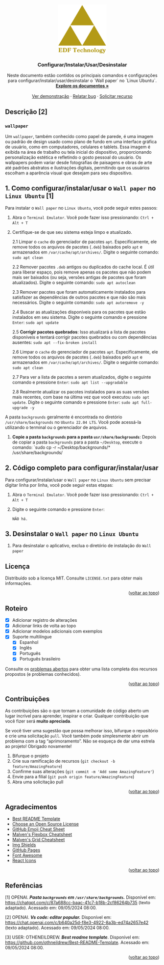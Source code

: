 <!-- LOGOTIPO DO PROJETO -->
<div style="display: flex; justify-content: center;">
   <a href="https://github.com/edendenis/readme_set_up_install_use_uninstall_rpa">
     <img src="figures/gold_edf_technology_logo_transparent_background_and_gold_name.png" alt="Logo" width="160" height="160">
   </a>
</div>

<h3 align="center">Configurar/Instalar/Usar/Desinstalar</h3>

<!-- <div style="display: flex; justify-content: center;">
  <a href="https://zenodo.org/doi/10.5281/zenodo.10668919">
    <img src="https://zenodo.org/badge/758237447.svg" alt="DOI">
  </a>
</div> -->

<p align="center">
 Neste documento estão contidos os principais comandos e configurações para configurar/instalar/usar/desinstalar o `Wall paper` no `Linux Ubuntu`.
 <br />
 <a href="https://github.com/edendenis/readme_set_up_install_use_uninstall_rpa"><strong>Explore os documentos »</strong></a>
 <br />
 <br />
 <a href="https://github.com/edendenis/readme_set_up_install_use_uninstall_rpa">Ver demonstração</a>
 ·
 <a href="https://github.com/edendenis/readme_set_up_install_use_uninstall_rpa/issues">Relatar bug</a>
 ·
 <a href="https://github.com/edendenis/readme_set_up_install_use_uninstall_rpa/issues">Solicitar recurso</a>
</p>


## Descrição [2]

### `wallpaper`

Um `wallpaper`, também conhecido como papel de parede, é uma imagem ou padrão de design usado como plano de fundo em uma interface gráfica de usuário, como em computadores, celulares e tablets. Essa imagem é exibida na área de trabalho ou tela inicial do dispositivo, proporcionando personalização estética e refletindo o gosto pessoal do usuário. Os wallpapers podem variar desde fotografias de paisagens e obras de arte até padrões abstratos e ilustrações digitais, permitindo que os usuários escolham a aparência visual que desejam para seu dispositivo.


## 1. Como configurar/instalar/usar o `Wall paper` no `Linux Ubuntu` [1]

Para instalar o `Wall paper` no `Linux Ubuntu`, você pode seguir estes passos:

1. Abra o `Terminal Emulator`. Você pode fazer isso pressionando: `Ctrl + Alt + T`


2. Certifique-se de que seu sistema esteja limpo e atualizado.

    2.1 Limpar o `cache` do gerenciador de pacotes `apt`. Especificamente, ele remove todos os arquivos de pacotes (`.deb`) baixados pelo `apt` e armazenados em `/var/cache/apt/archives/`. Digite o seguinte comando: `sudo apt clean` 
    
    2.2 Remover pacotes `.deb` antigos ou duplicados do cache local. É útil para liberar espaço, pois remove apenas os pacotes que não podem mais ser baixados (ou seja, versões antigas de pacotes que foram atualizados). Digite o seguinte comando: `sudo apt autoclean`

    2.3 Remover pacotes que foram automaticamente instalados para satisfazer as dependências de outros pacotes e que não são mais necessários. Digite o seguinte comando: `sudo apt autoremove -y`

    2.4 Buscar as atualizações disponíveis para os pacotes que estão instalados em seu sistema. Digite o seguinte comando e pressione `Enter`: `sudo apt update`

    2.5 **Corrigir pacotes quebrados**: Isso atualizará a lista de pacotes disponíveis e tentará corrigir pacotes quebrados ou com dependências ausentes: `sudo apt --fix-broken install`

    2.6 Limpar o `cache` do gerenciador de pacotes `apt`. Especificamente, ele remove todos os arquivos de pacotes (`.deb`) baixados pelo `apt` e armazenados em `/var/cache/apt/archives/`. Digite o seguinte comando: `sudo apt clean` 
    
    2.7 Para ver a lista de pacotes a serem atualizados, digite o seguinte comando e pressione `Enter`:  `sudo apt list --upgradable`

    2.8 Realmente atualizar os pacotes instalados para as suas versões mais recentes, com base na última vez que você executou `sudo apt update`. Digite o seguinte comando e pressione `Enter`: `sudo apt full-upgrade -y`
    

A pasta `backgrounds` geralmente é encontrada no diretório `/usr/share/backgrounds` no `Ubuntu 22.04 LTS`. Você pode acessá-la utilizando o terminal ou o gerenciador de arquivos.

1. **Copie a pasta `backgrounds` para a pasta `usr/share/backgrounds`**: Depois de copiar a pasta `backgrounds` para a pasta `~/Desktop`, execute o comando: `sudo cp -r ~/Desktop/backgrounds/* /usr/share/backgrounds/ 

## 2. Código completo para configurar/instalar/usar

Para configurar/instalar/usar o `Wall paper` no `Linux Ubuntu` sem precisar digitar linha por linha, você pode seguir estas etapas:

1. Abra o `Terminal Emulator`. Você pode fazer isso pressionando: `Ctrl + Alt + T`

2. Digite o seguinte comando e pressione `Enter`:

    ```
    NÂO há.
    ```


## 3. Desinstalar o `Wall paper` no `Linux Ubuntu`

1. Para desinstalar o aplicativo, exclua o diretório de instalação do `Wall paper `


<!-- LICENÇA -->
## Licença

Distribuído sob a licença MIT. Consulte `LICENSE.txt` para obter mais informações.

<p align="right">(<a href="#readme-top">voltar ao topo</a>)</p>

<!-- ROTEIRO -->
## Roteiro

- [x] Adicionar registro de alterações
- [x] Adicionar links de volta ao topo
- [x] Adicionar modelos adicionais com exemplos
- [x] Suporte multilíngue
     - [x] Espanhol
     - [x] Inglês
     - [x] Português
     - [x] Português brasileiro 

Consulte os [problemas abertos](https://github.com/edendenis/k_means_python/issues) para obter uma lista completa dos recursos propostos (e problemas conhecidos).

<p align="right">(<a href="#readme-top">voltar ao topo</a>)</p>


<!-- CONTRIBUIÇÔES -->
## Contribuições

As contribuições são o que tornam a comunidade de código aberto um lugar incrível para aprender, inspirar e criar. Qualquer contribuição que você fizer será **muito apreciada**.

Se você tiver uma sugestão que possa melhorar isso, bifurque o repositório e crie uma solicitação `pull`. Você também pode simplesmente abrir um problema com a tag “aprimoramento”.
Não se esqueça de dar uma estrela ao projeto! Obrigado novamente!

1. Bifurque o projeto
2. Crie sua ramificação de recursos (`git checkout -b feature/AmazingFeature`)
3. Confirme suas alterações (`git commit -m 'Add some AmazingFeature'`)
4. Envie para a filial (`git push origin feature/AmazingFeature`)
5. Abra uma solicitação pull

<p align="right">(<a href="#readme-top">voltar ao topo</a>)</p>


<!-- ACKNOWLEDGMENTS -->
## Agradecimentos

* [Best README Template](https://github.com/othneildrew/Best-README-Template?tab=readme-ov-file)
* [Choose an Open Source License](https://choosealicense.com)
* [GitHub Emoji Cheat Sheet](https://www.webpagefx.com/tools/emoji-cheat-sheet)
* [Malven's Flexbox Cheatsheet](https://flexbox.malven.co/)
* [Malven's Grid Cheatsheet](https://grid.malven.co/)
* [Img Shields](https://shields.io)
* [GitHub Pages](https://pages.github.com)
* [Font Awesome](https://fontawesome.com)
* [React Icons](https://react-icons.github.io/react-icons/search)

<p align="right">(<a href="#readme-top">voltar ao topo</a>)</p>


## Referências

[1] OPENAI. ***Pasta `backgrounds` em `/usr/share/backgrounds`.*** Disponível em: <https://chatgpt.com/c/87a688cc-baac-41c7-b18b-2cf86264b735> (texto adaptado). Acessado em: 09/05/2024 08:00.

[2] OPENAI. ***Vs code: editor popular.*** Disponível em: <https://chat.openai.com/c/b640a25d-f8e3-4922-8a3b-ed74a2657e42> (texto adaptado). Acessado em: 09/05/2024 08:00.

[3] USER: OTHENEILDREW. ***Best readme template***. Disponível em: <https://github.com/othneildrew/Best-README-Template>. Acessado em: 09/05/2024 08:00.

<p align="right">(<a href="#readme-top">voltar ao topo</a>)</p>

